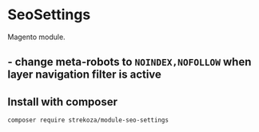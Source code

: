 # SeoSettings
Magento module.

## - change meta-robots to `NOINDEX,NOFOLLOW` when layer navigation filter is active



## Install with composer
`composer require strekoza/module-seo-settings`
